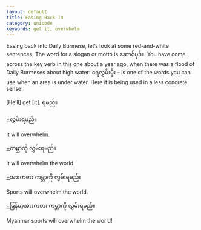 ```yaml
---
layout: default
title: Easing Back In
category: unicode
keywords: get it, overwhelm
---
```


<p>Easing back into Daily Burmese, let’s look at some red-and-white sentences. The word for a slogan or motto is <span class='mm3'>ဆောင်ပုဒ်။</span>. You have come across the key verb in this one about a year ago, when there was a flood of Daily Burmeses about high water: <span class='mm3'>ရေလွှမ်းမိုး</span> – is one of the words you can use when an area is under water. Here it is being used in a less concrete sense.</p>

<p>[He’ll] get [it].<span class='mm3'> ရမည်။</span></p>

<p class='hide-trigger'><a href="#">+</a><span class='mm3'>လွှမ်းရမည်။</span></p>
<p class='hide-this'>It will overwhelm.</p>

<p class='hide-trigger'><a href="#">+</a><span class='mm3'>ကမ္ဘာကို လွှမ်းရမည်။</span></p>
<p class='hide-this'>It will overwhelm the world.</p>

<p class='hide-trigger'><a href="#">+</a><span class='mm3'>အားကစား ကမ္ဘာကို လွှမ်းရမည်။</span></p>
<p class='hide-this'>Sports will overwhelm the world.</p>

<p class='hide-trigger'><a href="#">+</a><span class='mm3'>မြန်မာ့အားကစား ကမ္ဘာကို လွှမ်းရမည်။</span></p>
<p class='hide-this'>Myanmar sports will overwhelm the world!</p>


